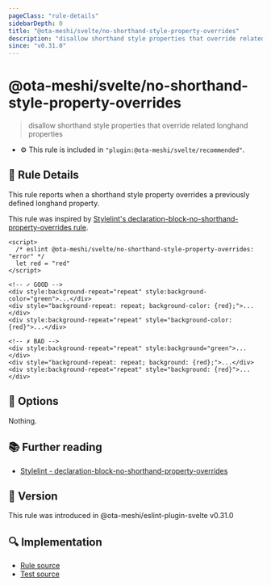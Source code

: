 ```yaml
---
pageClass: "rule-details"
sidebarDepth: 0
title: "@ota-meshi/svelte/no-shorthand-style-property-overrides"
description: "disallow shorthand style properties that override related longhand properties"
since: "v0.31.0"
---
```


# @ota-meshi/svelte/no-shorthand-style-property-overrides

> disallow shorthand style properties that override related longhand properties

- :gear: This rule is included in `"plugin:@ota-meshi/svelte/recommended"`.

## :book: Rule Details

This rule reports when a shorthand style property overrides a previously defined longhand property.

This rule was inspired by [Stylelint's declaration-block-no-shorthand-property-overrides rule](https://stylelint.io/user-guide/rules/list/declaration-block-no-shorthand-property-overrides/).

<ESLintCodeBlock>

<!--eslint-skip-->

```svelte
<script>
  /* eslint @ota-meshi/svelte/no-shorthand-style-property-overrides: "error" */
  let red = "red"
</script>

<!-- ✓ GOOD -->
<div style:background-repeat="repeat" style:background-color="green">...</div>
<div style="background-repeat: repeat; background-color: {red};">...</div>
<div style:background-repeat="repeat" style="background-color: {red}">...</div>

<!-- ✗ BAD -->
<div style:background-repeat="repeat" style:background="green">...</div>
<div style="background-repeat: repeat; background: {red};">...</div>
<div style:background-repeat="repeat" style="background: {red}">...</div>
```

</ESLintCodeBlock>

## :wrench: Options

Nothing.

## :books: Further reading

- [Stylelint - declaration-block-no-shorthand-property-overrides]

[stylelint - declaration-block-no-shorthand-property-overrides]: https://stylelint.io/user-guide/rules/list/declaration-block-no-shorthand-property-overrides/

## :rocket: Version

This rule was introduced in @ota-meshi/eslint-plugin-svelte v0.31.0

## :mag: Implementation

- [Rule source](https://github.com/ota-meshi/eslint-plugin-svelte/blob/main/src/rules/no-shorthand-style-property-overrides.ts)
- [Test source](https://github.com/ota-meshi/eslint-plugin-svelte/blob/main/tests/src/rules/no-shorthand-style-property-overrides.ts)
